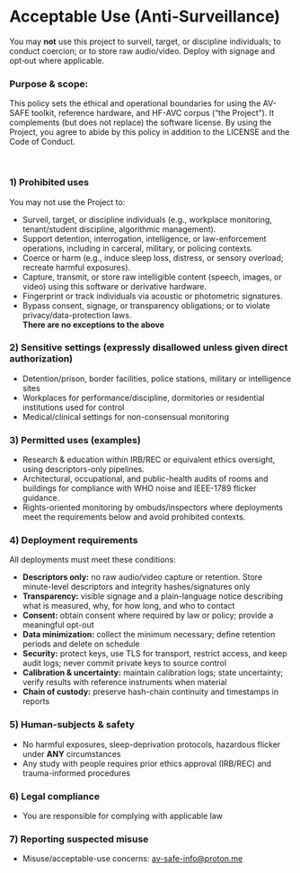 # Acceptable Use (Anti‑Surveillance)

You may **not** use this project to surveil, target, or discipline individuals; to conduct coercion; or to store raw audio/video. Deploy with signage and opt‑out where applicable.

### Purpose & scope: 
This policy sets the ethical and operational boundaries for using the AV-SAFE toolkit, reference hardware, and HF-AVC corpus (“the Project”). It complements (but does not replace) the software license. By using the Project, you agree to abide by this policy in addition to the LICENSE and the Code of Conduct.

<br>

### 1) Prohibited uses 
You may not use the Project to: 
- Surveil, target, or discipline individuals (e.g., workplace monitoring, tenant/student discipline, algorithmic management).
- Support detention, interrogation, intelligence, or law-enforcement operations, including in carceral, military, or policing contexts.
- Coerce or harm (e.g., induce sleep loss, distress, or sensory overload; recreate harmful exposures).
- Capture, transmit, or store raw intelligible content (speech, images, or video) using this software or derivative hardware.
- Fingerprint or track individuals via acoustic or photometric signatures.
- Bypass consent, signage, or transparency obligations; or to violate privacy/data-protection laws.
\
**There are no exceptions to the above**

### 2) Sensitive settings (expressly disallowed unless given direct authorization)
- Detention/prison, border facilities, police stations, military or intelligence sites
- Workplaces for performance/discipline, dormitories or residential institutions used for control
- Medical/clinical settings for non-consensual monitoring

### 3) Permitted uses (examples)
- Research & education within IRB/REC or equivalent ethics oversight, using descriptors-only pipelines.
- Architectural, occupational, and public-health audits of rooms and buildings for compliance with WHO noise and IEEE-1789 flicker guidance.
- Rights-oriented monitoring by ombuds/inspectors where deployments meet the requirements below and avoid prohibited contexts.

### 4) Deployment requirements
All deployments must meet these conditions:
- **Descriptors only:** no raw audio/video capture or retention. Store minute-level descriptors and integrity hashes/signatures only
- **Transparency:** visible signage and a plain-language notice describing what is measured, why, for how long, and who to contact
- **Consent:** obtain consent where required by law or policy; provide a meaningful opt-out
- **Data minimization:** collect the minimum necessary; define retention periods and delete on schedule
- **Security:** protect keys, use TLS for transport, restrict access, and keep audit logs; never commit private keys to source control
- **Calibration & uncertainty:** maintain calibration logs; state uncertainty; verify results with reference instruments when material
- **Chain of custody:** preserve hash-chain continuity and timestamps in reports

### 5) Human-subjects & safety
- No harmful exposures, sleep-deprivation protocols, hazardous flicker under **ANY** circumstances
- Any study with people requires prior ethics approval (IRB/REC) and trauma-informed procedures

### 6) Legal compliance
- You are responsible for complying with applicable law

### 7) Reporting suspected misuse
- Misuse/acceptable-use concerns: [av-safe-info@proton.me](av-safe-info@proton.me)
